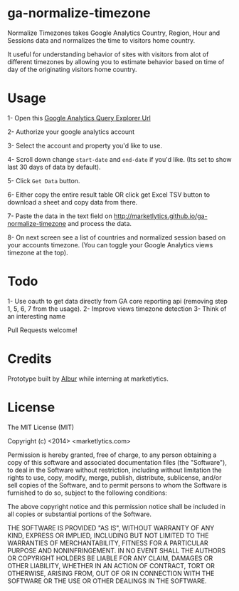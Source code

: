 ga-normalize-timezone
=====================

Normalize Timezones takes Google Analytics Country, Region, Hour and Sessions data and normalizes the time to visitors home country.

It useful for understanding behavior of sites with visitors from alot of different timezones by allowing you to estimate behavior based on time of day of the originating visitors home country.

Usage
=======

1- Open this [Google Analytics Query Explorer Url](http://ga-dev-tools.appspot.com/explorer/?dimensions=ga%253Acountry%252Cga%253Aregion%252Cga%253Ahour%252Cga%253Adate&metrics=ga%253Asessions&start-date=31daysAgo&end-date=yesterday&max-results=10000)

2- Authorize your google analytics account

3- Select the account and property you'd like to use.

4- Scroll down change `start-date` and `end-date` if you'd like. (Its set to show last 30 days of data by default).

5- Click `Get Data` button.

6- Either copy the entire result table OR click get Excel TSV button to download a sheet and copy data from there.

7- Paste the data in the text field on http://marketlytics.github.io/ga-normalize-timezone and process the data.

8- On next screen see a list of countries and normalized session based on your accounts timezone. (You can toggle your Google Analytics views timezone at the top).


Todo
=====
1- Use oauth to get data directly from GA core reporting api (removing step 1, 5, 6, 7 from the usage).
2- Improve views timezone detection
3- Think of an interesting name


Pull Requests welcome!

Credits
=======
Prototype built by [Albur](https://github.com/alburhassan) while interning at marketlytics.


License
=======
The MIT License (MIT)

Copyright (c) <2014> <marketlytics.com>

Permission is hereby granted, free of charge, to any person obtaining a copy
of this software and associated documentation files (the "Software"), to deal
in the Software without restriction, including without limitation the rights
to use, copy, modify, merge, publish, distribute, sublicense, and/or sell
copies of the Software, and to permit persons to whom the Software is
furnished to do so, subject to the following conditions:

The above copyright notice and this permission notice shall be included in
all copies or substantial portions of the Software.

THE SOFTWARE IS PROVIDED "AS IS", WITHOUT WARRANTY OF ANY KIND, EXPRESS OR
IMPLIED, INCLUDING BUT NOT LIMITED TO THE WARRANTIES OF MERCHANTABILITY,
FITNESS FOR A PARTICULAR PURPOSE AND NONINFRINGEMENT. IN NO EVENT SHALL THE
AUTHORS OR COPYRIGHT HOLDERS BE LIABLE FOR ANY CLAIM, DAMAGES OR OTHER
LIABILITY, WHETHER IN AN ACTION OF CONTRACT, TORT OR OTHERWISE, ARISING FROM,
OUT OF OR IN CONNECTION WITH THE SOFTWARE OR THE USE OR OTHER DEALINGS IN
THE SOFTWARE.



